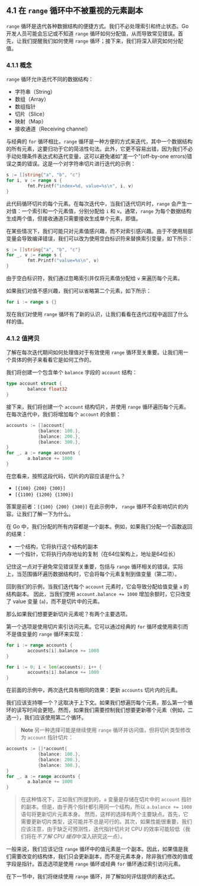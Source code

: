 ## 4.1 在 `range` 循环中不被重视的元素副本

`range` 循环是迭代各种数据结构的便捷方式。我们不必处理索引和终止状态。Go 开发人员可能会忘记或不知道 `range` 循环如何分配值，从而导致常见错误。首先，让我们提醒我们如何使用 `range` 循环；接下来，我们将深入研究如何分配值。

### 4.1.1 概念

`range` 循环允许迭代不同的数据结构：
* 字符串（String）
* 数组（Array）
* 数组指针
* 切片（Slice）
* 映射（Map）
* 接收通道（Receiving channel）

与经典的 `for` 循环相比，`range` 循环是一种方便的方式来迭代，其中一个数据结构的所有元素，这要归功于它的简洁性句法。此外，它更不容易出错，因为我们不必手动处理条件表达式和迭代变量，这可以避免诸如"差一个"(off-by-one errors)错误之类的错误。这是一个对字符串切片进行迭代的示例：

```go
s := []string{"a", "b", "c"}
for i, v := range s {
        fmt.Printf("index=%d, value=%s\n", i, v)
}
```

此代码循环切片的每个元素。在每次迭代中，当我们迭代切片时，`range` 会产生一对值：一个索引和一个元素值，分别分配给 `i` 和 `v`。通常，`range` 为每个数据结构生成两个值，但接收通道只需要接收生成单个元素，即值。

在某些情况下，我们可能只对元素值感兴趣，而不对索引感兴趣。由于不使用局部变量会导致编译错误，我们可以改为使用空白标识符来替换索引变量，如下所示：

```go
s := []string{"a", "b", "c"}
for _, v := range s {
        fmt.Printf("value=%s\n", v)
}
```

由于空白标识符，我们通过忽略索引并仅将元素值分配给 `v` 来遍历每个元素。

如果我们对值不感兴趣，我们可以省略第二个元素，如下所示：

```go
for i := range s {}
```

现在我们对使用 `range` 循环有了新的认识，让我们看看在迭代过程中返回了什么样的值。

### 4.1.2 值拷贝

了解在每次迭代期间如何处理值对于有效使用 `range` 循环至关重要。让我们用一个具体的例子来看看它是如何工作的。

我们将创建一个包含单个 `balance` 字段的 `account` 结构：

```go
type account struct {
        balance float32
}
```

接下来，我们将创建一个 `account` 结构切片，并使用 `range` 循环遍历每个元素。 在每次迭代中，我们将增加每个 `account` 的余额：

```go
accounts := []account{
            {balance: 100.},
            {balance: 200.},
            {balance: 300.},
}
for _, a := range accounts {
        a.balance += 1000
}
```

在您看来，按照这段代码，切片的内容应该是什么？

* `[{100} {200} {300}]`
* `[{1100} {1200} {1300}]`

答案是前者：`[{100} {200} {300}]` 在此示例中， `range` 循环不会影响切片的内容。让我们了解一下为什么。

在 Go 中，我们分配的所有内容都是一个副本。例如，如果我们分配一个函数返回的结果：

* 一个结构，它将执行这个结构的副本
* 一个指针，它将执行内存地址的复制（在64位架构上，地址是64位长）

记住这一点对于避免常见错误至关重要，包括与 `range` 循环相关的错误。实际上，当范围循环遍历数据结构时，它会将每个元素复制到值变量（第二项）。

回到我们的示例，当我们迭代每个 `account` 元素时，它会导致分配给值变量 `a` 的结构副本。 因此，当我们使用 `account.balance += 1000` 增加余额时，它只改变了 value 变量 (`a`)，而不是切片中的元素。

那么如果我们想要更新切片元素呢？有两个主要选项。

第一个选项是使用切片索引访问元素。它可以通过经典的 `for` 循环或使用索引而不是值变量的 `range` 循环来实现：

```go
for i := range accounts {
        accounts[i].balance += 1000
}

for i := 0; i < len(accounts); i++ {
        accounts[i].balance += 1000
}
```

在前面的示例中，两次迭代具有相同的效果：更新 `accounts` 切片内的元素。

我们应该支持哪一个？这取决于上下文。如果我们想遍历每个元素，那么第一个循环的读写时间会更短。然而，如果我们需要控制我们想要更新哪个元素（例如，二选一），我们应该使用第二个循环。

> **Note** 另一种选择可能是继续使用 `range` 循环并访问值，但将切片类型修改为 `account` 指针切片：

```go
accounts := []*account{
            {balance: 100.},
            {balance: 200.},
            {balance: 300.},
}
for _, a := range accounts {
        a.balance += 1000
}
```

> 在这种情况下，正如我们所提到的，`a` 变量是存储在切片中的 `account` 指针的副本。但是，由于两个指针都引用同一个结构，所以 `a.balance += 1000` 语句将更新切片元素本身。
> 然而，这样的选择有两个主要缺点。首先，它需要更新切片类型，这可能并不总是可行的。其次，如果性能很重要，我们应该注意，由于缺乏可预测性，迭代指针切片对 CPU 的效率可能较低（我们将在*不了解 CPU 缓存*中深入研究这一点）。

一般来说，我们应该记住 `range` 循环中的值元素是一个副本。因此，如果值是我们需要改变的结构体，我们只会更新副本，而不是元素本身，除非我们修改的值或字段是指针。首选选项是使用 `range` 循环或经典 `for` 循环通过索引访问元素。

在下一节中，我们将继续使用 `range` 循环，并了解如何评估提供的表达式。